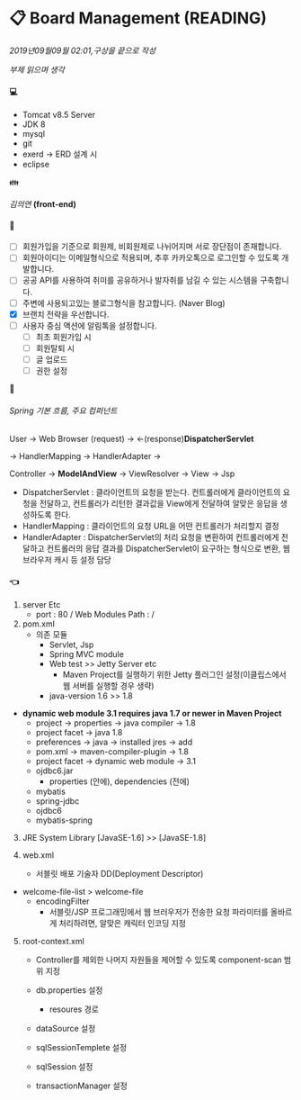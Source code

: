 # :clipboard: ​Board Management (READING)

_2019년09월09월 02:01,구상을 끝으로 작성_ 

_부제 읽으며 생각_  

####  :computer:

 - Tomcat v8.5 Server
 - JDK 8
 - mysql
 - git
 - exerd -> ERD 설계 시 
 - eclipse

:family:

_김의연_ **(front-end)**



#### :page_with_curl:

- [ ] 회원가입을 기준으로 회원제, 비회원제로  나뉘어지며 서로 장단점이 존재합니다.
- [ ] 회원아이디는 이메일형식으로 적용되며, 추후 카카오톡으로 로그인할 수 있도록 개발합니다.
- [ ] 공공 API를 사용하여 취미를 공유하거나 발자취를 남길 수 있는 시스템을 구축합니다.
- [ ] 주변에 사용되고있는 블로그형식을 참고합니다. (Naver Blog)
- [x] 브랜치 전략을 우선합니다.
- [ ] 사용자 중심 액션에 알림톡을 설정합니다. 
  - [ ] 최초 회원가입 시
  - [ ] 회원탈퇴 시 
  - [ ] 글 업로드
  - [ ] 권한 설정

:memo:

###### Spring 기본 흐름, 주요 컴퍼넌트

User -> Web Browser (request) ->  <-(response)**DispatcherServlet**   

-> HandlerMapping -> HandlerAdapter ->  

Controller -> **ModelAndView** -> ViewResolver -> View -> Jsp

- DispatcherServlet  : 클라이언트의 요청을 받는다. 컨트롤러에게 클라이언트의 요청을 전달하고, 컨트롤러가 리턴한 결과값을 View에게 전달하여 알맞은 응답을 생성하도록 한다.
- HandlerMapping  :  클라이언트의 요청 URL을 어떤 컨트롤러가 처리할지 결정
- HandlerAdapter  : DispatcherServlet의 처리 요청을 변환하여 컨트롤러에게 전달하고 컨트롤러의 응답 결과를 DispatcherServlet이 요구하는 형식으로 변환, 웹 브라우저 캐시 등 설정 담당

#### :point_left:

1. server Etc
   - port : 80 / Web Modules Path : /
2. pom.xml
   - 의존 모듈
     - Servlet, Jsp	
     - Spring MVC module
     - Web test >> Jetty Server etc
       - Maven Project를 실행하기 위한 Jetty 플러그인 설정(이클립스에서 웹 서버를 실행할 경우 생략)
     - java-version 1.6 >> 1.8

- **dynamic web module 3.1 requires java 1.7 or newer in Maven Project**
  - project -> properties -> java compiler -> 1.8
  - project facet -> java 1.8
  - preferences -> java -> installed jres -> add
  - pom.xml -> maven-compiler-plugin -> 1.8
  - project facet  -> dynamic web module -> 3.1
  - ojdbc6.jar
    - properties (안에), dependencies (전에)
  - mybatis
  - spring-jdbc
  - ojdbc6
  - mybatis-spring

3. JRE System Library [JavaSE-1.6] >> [JavaSE-1.8]

4. web.xml

   - 서블릿 배포 기술자 DD(Deployment Descriptor)

- welcome-file-list > welcome-file 
  - encodingFilter
    - 서블릿/JSP 프로그래밍에서 웹 브러우저가 전송한 요청 파라미터를 올바르게 처리하려면, 알맞은 캐릭터 인코딩 지정

5. root-context.xml

   - Controller를 제외한 나머지 자원들을 제어할 수 있도록 component-scan 범위 지정

   - db.properties 설정

     - resoures 경로

   - dataSource 설정

   - sqlSessionTemplete 설정

   - sqlSession 설정

   - transactionManager 설정
   
     

